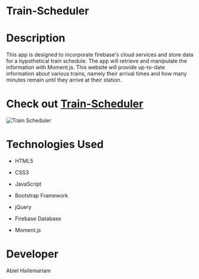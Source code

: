 # Train-Scheduler

# Description

This app is designed to incorporate firebase's cloud services and store data for a hypothetical train schedule.
The app will retrieve and manipulate the information with Moment.js. This website will provide up-to-date information about various trains, namely their arrival times and how many minutes remain until they arrive at their station.


# Check out [Train-Scheduler](https://abielh06.github.io/Train-Scheduler/)

![Train Scheduler](https://user-images.githubusercontent.com/55037624/77362366-ccc30200-6d1e-11ea-8443-ee0734923eb2.gif)

# Technologies Used
  * HTML5
  
  * CSS3
 
  * JavaScript
  
  * Bootstrap Framework
  
  * jQuery
  
  * Firebase Database
  
  * Moment.js

# Developer

Abiel Hailemariam
